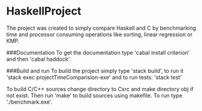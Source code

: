 # HaskellProject

The project was created to simply compare Haskell and C by benchmarking time and processor consuming operations like sorting, 
linear regression or KMP.

###Documentation
To get the documentation type 'cabal install criterion' and then 'cabal haddock'.

###Build and run
To build the project simply type 'stack build', to run it 'stack exec projectTimeComparision-exe' and to run tests: 'stack test'

To build C/C++ sources change directory to Csrc and make directory obj if not exist. Then run 'make' to build sources using makefile. To run type './benchmark.exe'.
